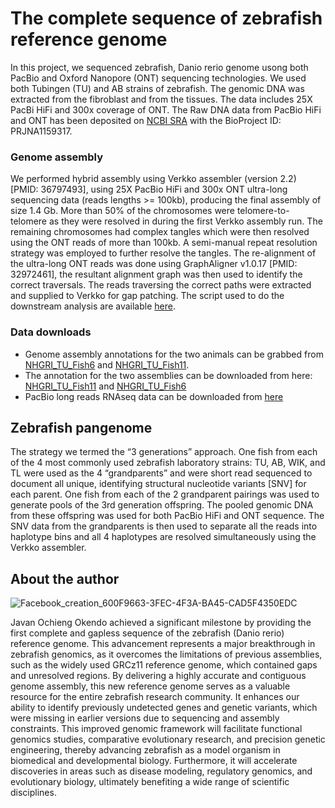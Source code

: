 # The complete sequence of zebrafish reference genome

In this project, we sequenced zebrafish, Danio rerio genome usong both PacBio and Oxford Nanopore  (ONT) sequencing technologies. We used both Tubingen (TU) and AB strains of zebrafish. The genomic DNA was extracted from the fibroblast and from the tissues. The data includes 25X PacBi HiFi and 300x coverage of ONT. The Raw DNA data from PacBio HiFi and ONT has been deposited on [NCBI SRA](https://www.ncbi.nlm.nih.gov/sra) with the BioProject ID: PRJNA1159317.

### Genome assembly
We performed hybrid assembly using Verkko assembler (version 2.2) [PMID: 36797493], using 25X PacBio HiFi and 300x ONT ultra-long sequencing data (reads lengths >= 100kb), producing the final assembly of size 1.4 Gb. More than 50% of the chromosomes were telomere-to-telomere as they were resolved in during the first Verkko assembly run. The remaining chromosomes had complex tangles which were then resolved using the ONT reads of more than 100kb. A semi-manual repeat resolution strategy was employed to further resolve the tangles.  The re-alignment of the ultra-long ONT reads was done using GraphAligner v1.0.17 [PMID: 32972461], the resultant alignment graph was then used to identify the correct traversals. The reads traversing the correct paths were extracted and supplied to Verkko for gap patching. The script used to do the downstream analysis are available [here](https://github.com/Jokendo-collab/T2T_Zebrafish). 

### Data downloads
- Genome assembly annotations for the two animals can be grabbed from [NHGRI_TU_Fish6](https://submit.ncbi.nlm.nih.gov/subs/wgs/SUB14903102) and [NHGRI_TU_Fish11](https://submit.ncbi.nlm.nih.gov/subs/wgs/SUB15155178 ).
- The annotation for the two assemblies can be downloaded from here: [NHGRI_TU_Fish11](https://github.com/Jokendo-collab/Jokendo-collab.github.io/blob/main/NHGRI_Fish11.gtf.tar.gz) and [NHGRI_TU_Fish6](https://github.com/Jokendo-collab/Jokendo-collab.github.io/blob/main/NHGRI_Fish6.gtf.tar.gz)
- PacBio long reads RNAseq data can be downloaded from [here](https://www.ncbi.nlm.nih.gov/bioproject/PRJNA1232602)

## Zebrafish pangenome
The strategy we termed the “3 generations” approach. One fish from each of the 4 most commonly used zebrafish laboratory strains: TU, AB, WIK, and TL were used as the 4 “grandparents” and were short read sequenced to document all unique, identifying structural nucleotide variants [SNV] for each parent. One fish from each of the 2 grandparent pairings was used to generate pools of the 3rd generation offspring. The pooled genomic DNA from these offspring was used for both PacBio HiFi and ONT sequence. The SNV data from the grandparents is then used to separate all the reads into haplotype bins and all 4 haplotypes are resolved simultaneously using the Verkko assembler.

## About the author
![Facebook_creation_600F9663-3FEC-4F3A-BA45-CAD5F4350EDC](https://github.com/user-attachments/assets/f3fe0d36-55b8-4923-975b-57c7aa96c4f4)

Javan Ochieng Okendo achieved a significant milestone by providing the first complete and gapless sequence of the zebrafish (Danio rerio) reference genome. This advancement represents a major breakthrough in zebrafish genomics, as it overcomes the limitations of previous assemblies, such as the widely used GRCz11 reference genome, which contained gaps and unresolved regions. By delivering a highly accurate and contiguous genome assembly, this new reference genome serves as a valuable resource for the entire zebrafish research community. It enhances our ability to identify previously undetected genes and genetic variants, which were missing in earlier versions due to sequencing and assembly constraints. This improved genomic framework will facilitate functional genomics studies, comparative evolutionary research, and precision genetic engineering, thereby advancing zebrafish as a model organism in biomedical and developmental biology. Furthermore, it will accelerate discoveries in areas such as disease modeling, regulatory genomics, and evolutionary biology, ultimately benefiting a wide range of scientific disciplines.

